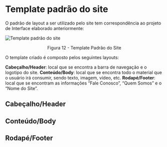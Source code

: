 # Template padrão do site

O padrão de layout a ser utilizado pelo site tem correspondência ao projeto de Interface elaborado anteriormente:

![Template padrão do site](img/Wireframe/Template_Padrão.png)
<center>Figura 12 - Template Padrão do Site</center>

O template criado é composto pelos seguintes layouts:

**Cabeçalho/Header**: local que se encontra a barra de navegação e o logotipo do site.
**Conteúdo/Body**: local que se encontra todo o material que o usuário irá consumir, sendo texto, imagem, vídeo, etc.
**Rodapé/Footer**: local que se encontram as informações “Fale Conosco”, “Quem Somos” e o “Nome do Site”.

## Cabeçalho/Header 

## Conteúdo/Body

## Rodapé/Footer

